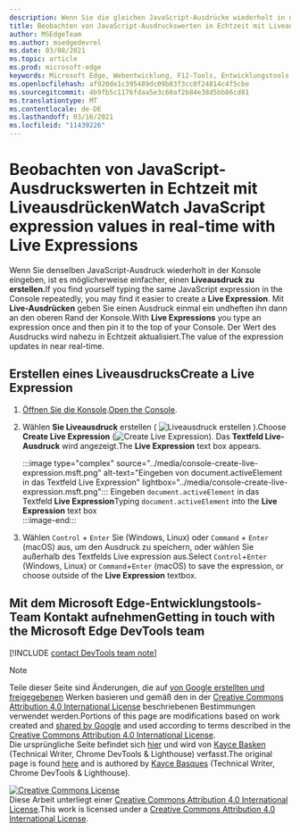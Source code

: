 ```yaml
---
description: Wenn Sie die gleichen JavaScript-Ausdrücke wiederholt in die Konsole eingeben, versuchen Sie es stattdessen mit Live-Ausdrücken.
title: Beobachten von JavaScript-Ausdruckswerten in Echtzeit mit Liveausdrücken
author: MSEdgeTeam
ms.author: msedgedevrel
ms.date: 03/08/2021
ms.topic: article
ms.prod: microsoft-edge
keywords: Microsoft Edge, Webentwicklung, F12-Tools, Entwicklungstools
ms.openlocfilehash: af920de1c395489dc09b83f3cc0f24814c4f5cbe
ms.sourcegitcommit: 4b9fb5c1176fdaa5e3c60af2b84e38d5bb86cd81
ms.translationtype: MT
ms.contentlocale: de-DE
ms.lasthandoff: 03/16/2021
ms.locfileid: "11439226"
---
```

<!-- Copyright Kayce Basques 

   Licensed under the Apache License, Version 2.0 (the "License");
   you may not use this file except in compliance with the License.
   You may obtain a copy of the License at

       https://www.apache.org/licenses/LICENSE-2.0

   Unless required by applicable law or agreed to in writing, software
   distributed under the License is distributed on an "AS IS" BASIS,
   WITHOUT WARRANTIES OR CONDITIONS OF ANY KIND, either express or implied.
   See the License for the specific language governing permissions and
   limitations under the License.  -->

# <a name="watch-javascript-expression-values-in-real-time-with-live-expressions"></a><span data-ttu-id="78a06-104">Beobachten von JavaScript-Ausdruckswerten in Echtzeit mit Liveausdrücken</span><span class="sxs-lookup"><span data-stu-id="78a06-104">Watch JavaScript expression values in real-time with Live Expressions</span></span>  

<span data-ttu-id="78a06-105">Wenn Sie denselben JavaScript-Ausdruck wiederholt in der Konsole eingeben, ist es möglicherweise einfacher, einen **Liveausdruck zu erstellen.**</span><span class="sxs-lookup"><span data-stu-id="78a06-105">If you find yourself typing the same JavaScript expression in the Console repeatedly, you may find it easier to create a **Live Expression**.</span></span>  <span data-ttu-id="78a06-106">Mit **Live-Ausdrücken** geben Sie einen Ausdruck einmal ein undheften ihn dann an den oberen Rand der Konsole.</span><span class="sxs-lookup"><span data-stu-id="78a06-106">With **Live Expressions** you type an expression once and then pin it to the top of your Console.</span></span>  <span data-ttu-id="78a06-107">Der Wert des Ausdrucks wird nahezu in Echtzeit aktualisiert.</span><span class="sxs-lookup"><span data-stu-id="78a06-107">The value of the expression updates in near real-time.</span></span>  

## <a name="create-a-live-expression"></a><span data-ttu-id="78a06-108">Erstellen eines Liveausdrucks</span><span class="sxs-lookup"><span data-stu-id="78a06-108">Create a Live Expression</span></span>  

1.  <span data-ttu-id="78a06-109">[Öffnen Sie die Konsole][DevToolsConsoleReferenceOpenConsole].</span><span class="sxs-lookup"><span data-stu-id="78a06-109">[Open the Console][DevToolsConsoleReferenceOpenConsole].</span></span>  
1.  <span data-ttu-id="78a06-110">Wählen **Sie Liveausdruck** erstellen \( ![ Liveausdruck ](../media/create-live-expression-icon.msft.png) erstellen \).</span><span class="sxs-lookup"><span data-stu-id="78a06-110">Choose **Create Live Expression** \(![Create Live Expression](../media/create-live-expression-icon.msft.png)\).</span></span>  <span data-ttu-id="78a06-111">Das **Textfeld Live-Ausdruck** wird angezeigt.</span><span class="sxs-lookup"><span data-stu-id="78a06-111">The **Live Expression** text box appears.</span></span>  
    
    :::image type="complex" source="../media/console-create-live-expression.msft.png" alt-text="Eingeben von document.activeElement in das Textfeld Live Expression" lightbox="../media/console-create-live-expression.msft.png":::
       <span data-ttu-id="78a06-113">Eingeben `document.activeElement` in das Textfeld **Live Expression**</span><span class="sxs-lookup"><span data-stu-id="78a06-113">Typing `document.activeElement` into the **Live Expression** text box</span></span>  
    :::image-end:::  
    
1.  <span data-ttu-id="78a06-114">Wählen `Control` + `Enter` Sie \(Windows, Linux\) oder `Command` + `Enter` \(macOS\) aus,  um den Ausdruck zu speichern, oder wählen Sie außerhalb des Textfelds Live expression aus.</span><span class="sxs-lookup"><span data-stu-id="78a06-114">Select `Control`+`Enter` \(Windows, Linux\) or `Command`+`Enter` \(macOS\) to save the expression, or choose outside of the **Live Expression** textbox.</span></span>  

## <a name="getting-in-touch-with-the-microsoft-edge-devtools-team"></a><span data-ttu-id="78a06-115">Mit dem Microsoft Edge-Entwicklungstools-Team Kontakt aufnehmen</span><span class="sxs-lookup"><span data-stu-id="78a06-115">Getting in touch with the Microsoft Edge DevTools team</span></span>  

[!INCLUDE [contact DevTools team note](../includes/contact-devtools-team-note.md)]  

<!-- links -->  

[DevToolsConsoleReferenceOpenConsole]: ./reference.md#open-the-console "Öffnen Sie die Konsole – Konsolenreferenz | Microsoft Docs"  

> [!NOTE]
> <span data-ttu-id="78a06-117">Teile dieser Seite sind Änderungen, die auf [von Google erstellten und freigegebenen][GoogleSitePolicies] Werken basieren und gemäß den in der [Creative Commons Attribution 4.0 International License][CCA4IL] beschriebenen Bestimmungen verwendet werden.</span><span class="sxs-lookup"><span data-stu-id="78a06-117">Portions of this page are modifications based on work created and [shared by Google][GoogleSitePolicies] and used according to terms described in the [Creative Commons Attribution 4.0 International License][CCA4IL].</span></span>  
> <span data-ttu-id="78a06-118">Die ursprüngliche Seite befindet sich [hier](https://developers.google.com/web/tools/chrome-devtools/console/live-expressions) und wird von [Kayce Basken][KayceBasques] \(Technical Writer, Chrome DevTools \& Lighthouse\) verfasst.</span><span class="sxs-lookup"><span data-stu-id="78a06-118">The original page is found [here](https://developers.google.com/web/tools/chrome-devtools/console/live-expressions) and is authored by [Kayce Basques][KayceBasques] \(Technical Writer, Chrome DevTools \& Lighthouse\).</span></span>  

[![Creative Commons License][CCby4Image]][CCA4IL]  
<span data-ttu-id="78a06-120">Diese Arbeit unterliegt einer [Creative Commons Attribution 4.0 International License][CCA4IL].</span><span class="sxs-lookup"><span data-stu-id="78a06-120">This work is licensed under a [Creative Commons Attribution 4.0 International License][CCA4IL].</span></span>  

[CCA4IL]: https://creativecommons.org/licenses/by/4.0  
[CCby4Image]: https://i.creativecommons.org/l/by/4.0/88x31.png  
[GoogleSitePolicies]: https://developers.google.com/terms/site-policies  
[KayceBasques]: https://developers.google.com/web/resources/contributors/kaycebasques  
